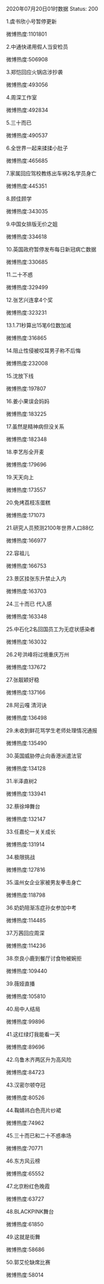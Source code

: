 2020年07月20日01时数据
Status: 200

1.虞书欣小号暂停更新

微博热度:1101801

2.中通快递用假人当安检员

微博热度:506908

3.郑恺回应火锅店涉抄袭

微博热度:493056

4.周深工作室

微博热度:492834

5.三十而已

微博热度:490537

6.全世界一起来揉揉小肚子

微博热度:465685

7.家属回应驾校教练出车祸2名学员身亡

微博热度:445351

8.顾佳顾学

微博热度:343035

9.中国女排版无价之姐

微博热度:334618

10.英国政府暂停发布每日新冠病亡数据

微博热度:330685

11.二十不惑

微博热度:329499

12.张艺兴连拿4个奖

微博热度:323231

13.1.71秒算出15笔6位数加减

微博热度:316865

14.阻止性侵被咬耳男子称不后悔

微博热度:232008

15.沈放下线

微博热度:197807

16.姜小果误会妈妈

微博热度:183225

17.虽然是精神病但没关系

微博热度:182348

18.李艺彤全开麦

微博热度:179696

19.天天向上

微博热度:173557

20.免烤荔枝冻蛋糕

微博热度:171073

21.研究人员预测2100年世界人口88亿

微博热度:166977

22.容祖儿

微博热度:166753

23.景区挂张东升禁止入内

微博热度:163703

24.三十而已 代入感

微博热度:163348

25.中石化2名回国员工为无症状感染者

微博热度:163032

26.2号洪峰将过境重庆万州

微博热度:137672

27.张靓颖好稳

微博热度:137166

28.阿云嘎 清河诀

微博热度:136498

29.未收到鲜花骂学生老师处理情况通报

微博热度:135490

30.英国威胁停止向香港派遣法官

微博热度:134128

31.半泽直树2

微博热度:133941

32.蔡徐坤舞台

微博热度:132147

33.任嘉伦一关关成长

微博热度:131914

34.极限挑战

微博热度:127816

35.温州女企业家被男友拳击身亡

微博热度:118798

36.奶奶陪渐冻症孙女参加中考

微博热度:114485

37.万茜回应周深

微博热度:114236

38.奈良小鹿到餐厅讨食物被婉拒

微博热度:109440

39.薇娅直播

微博热度:105810

40.局中人结局

微博热度:99896

41.这红绿灯我能看一天

微博热度:89696

42.乌鲁木齐两区升为高风险

微博热度:84723

43.汉密尔顿夺冠

微博热度:80526

44.鞠婧祎白色亮片纱裙

微博热度:74962

45.三十而已和二十不惑串场

微博热度:70771

46.东方风云榜

微博热度:65552

47.北京粉红色晚霞

微博热度:63727

48.BLACKPINK舞台

微博热度:61850

49.这就是街舞

微博热度:58686

50.郭艾伦缺席比赛

微博热度:58014

